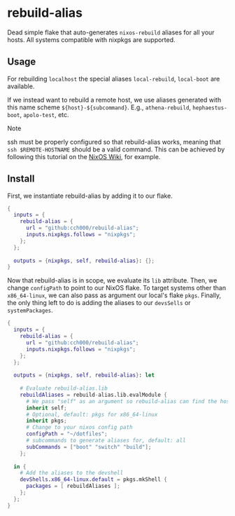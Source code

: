 # rebuild-alias

Dead simple flake that auto-generates `nixos-rebuild` aliases for all your hosts.
All systems compatible with nixpkgs are supported.

## Usage

For rebuilding `localhost` the special aliases `local-rebuild`, `local-boot` are available.

If we instead want to rebuild a remote host, we use aliases generated with this name scheme 
`${host}-${subcommand}`. E.g., `athena-rebuild`, `hephaestus-boot`, `apolo-test`, etc.

> [!NOTE]
> ssh must be properly configured so that rebuild-alias works, meaning that `ssh $REMOTE-HOSTNAME` should be a valid command. This can be achieved by following this tutorial on the [NixOS Wiki](https://nixos.wiki/wiki/SSH_public_key_authentication), for example.

## Install

First, we instantiate rebuild-alias by adding it to our flake.

```nix
{
  inputs = {
    rebuild-alias = {
      url = "github:cch000/rebuild-alias";
      inputs.nixpkgs.follows = "nixpkgs";
    };
  };
  
  outputs = {nixpkgs, self, rebuild-alias}: {};
}

```

Now that rebuild-alias is in scope, we evaluate its `lib` attribute.
Then, we change `configPath` to point to our NixOS flake.
To target systems other than `x86_64-linux`, we can also pass as argument
our local's flake `pkgs`.
Finally, the only thing left to do is adding the aliases to our `devsSells` 
or `systemPackages`.


```nix
{
  inputs = {
    rebuild-alias = {
      url = "github:cch000/rebuild-alias";
      inputs.nixpkgs.follows = "nixpkgs";
    };
  };
  
  outputs = {nixpkgs, self, rebuild-alias}: let 
  
    # Evaluate rebuild-alias.lib
    rebuildAliases = rebuild-alias.lib.evalModule {
      # We pass "self" as an argument so rebuild-alias can find the hosts in our flake 
      inherit self;
      # Optional, default: pkgs for x86_64-linux
      inherit pkgs;
      # Change to your nixos config path
      configPath = "~/dotfiles";
      # subcommands to generate aliases for, default: all
      subCommands = ["boot" "switch" "build"];
    };
  
  in {
    # Add the aliases to the devshell
    devShells.x86_64-linux.default = pkgs.mkShell {
      packages = [ rebuildAliases ];
    };
  };
}
```
